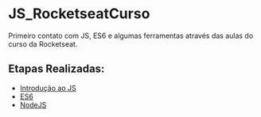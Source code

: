 # JS_RocketseatCurso
Primeiro contato com JS, ES6 e algumas ferramentas através das aulas do curso da Rocketseat.


## Etapas Realizadas:

- [Introdução ao JS](https://github.com/IgorSilveira7/JS_RocketseatCurso/tree/master/javascript_app_ToDos)
- [ES6](https://github.com/IgorSilveira7/JS_RocketseatCurso/tree/master/ES6_app_buscaRepositorios)
- [NodeJS](https://github.com/IgorSilveira7/JS_RocketseatCurso/tree/master/node_api)
